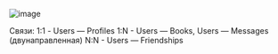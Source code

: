![image](https://github.com/user-attachments/assets/221739bb-cb64-409b-9afd-e1ddc6323adc)

Связи:
1:1 - Users — Profiles
1:N - Users — Books, Users — Messages (двунаправленная)
N:N - Users — Friendships

